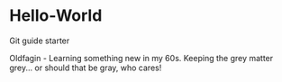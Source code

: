 # Hello-World
Git guide starter

Oldfagin - Learning something new in my 60s. Keeping the grey matter grey...
or should that be gray, who cares!
